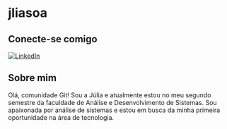 # jliasoa

## Conecte-se comigo
[![LinkedIn](https://img.shields.io/badge/LinkedIn-000?style=for-the-badge&logo=linkedin&logoColor=0E76A8)](https://www.linkedin.com/in/j%C3%BAlia-soares-46353220a/)

## Sobre mim
Olá, comunidade Git! Sou a Júlia e atualmente estou no meu segundo semestre da faculdade de Análise e Desenvolvimento de Sistemas. Sou apaixonada por análise de sistemas e estou em busca da minha primeira oportunidade na área de tecnologia.